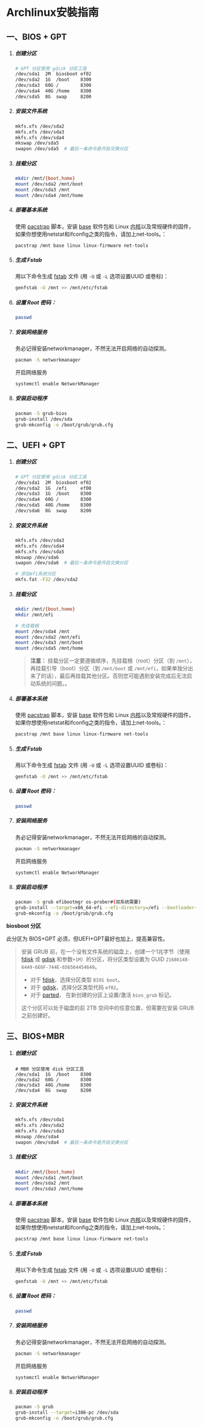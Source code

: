 # Archlinux安裝指南

## 一、BIOS + GPT

1. ##### 创建分区
   
    ```bash
    # GPT 分区使用 gdisk 分区工具
    /dev/sda1  2M  biosboot ef02
    /dev/sda2  1G  /boot    8300
    /dev/sda3  60G /        8300
    /dev/sda4  40G /home    8300
    /dev/sda5  8G  swap     8200
    ```

2. ##### 安装文件系统
   
    ```bash
    mkfs.xfs /dev/sda2
    mkfs.xfs /dev/sda3
    mkfs.xfs /dev/sda4
    mkswap /dev/sda5
    swapon /dev/sda5  # 最后一条命令是开启交换分区
    ```

3. ##### 挂载分区
   
    ```bash
    mkdir /mnt/{boot,home}
    mount /dev/sda2 /mnt/boot
    mount /dev/sda3 /mnt
    mount /dev/sda4 /mnt/home
    ```

4. ##### 部署基本系统
   
     使用 [pacstrap](https://git.archlinux.org/arch-install-scripts.git/tree/pacstrap.in) 脚本，安装 [base](https://www.archlinux.org/packages/?name=base) 软件包和 Linux [内核](https://wiki.archlinux.org/index.php/Kernel)以及常规硬件的固件，如果你想使用netstat和ifconfig之类的指令，请加上net-tools。：
        
    ```bash
    pacstrap /mnt base linux linux-firmware net-tools
    ```

5. ##### 生成 Fstab
   
    用以下命令生成 [fstab](https://wiki.archlinux.org/index.php/Fstab) 文件 (用 `-U` 或 `-L` 选项设置UUID 或卷标)：
    
    ```bash
    genfstab -U /mnt >> /mnt/etc/fstab
    ```

6. ##### 设置 Root 密码：
   
    ```bash
    passwd
    ```

7. ##### 安装网络服务
   
    务必记得安装networkmanager，不然无法开启网络的自动探测。
    
    ```bash
    pacman -S networkmanager
    ```
   
    开启网络服务
   
    ```bash
    systemctl enable NetworkManager
    ```

8. ##### 安装启动程序
   
    ```bash
    pacman -S grub-bios 
    grub-install /dev/sda 
    grub-mkconfig -o /boot/grub/grub.cfg
    ```

## 二、UEFI + GPT

1. ##### 创建分区
   
    ```bash
    # GPT 分区使用 gdisk 分区工具
    /dev/sda1  2M  biosboot ef02
    /dev/sda2  1G  /efi     ef00
    /dev/sda3  1G  /boot    8300
    /dev/sda4  60G /        8300
    /dev/sda5  40G /home    8300
    /dev/sda6  8G  swap     8200
    ```

2. ##### 安装文件系统
   
    ```bash
    mkfs.xfs /dev/sda3
    mkfs.xfs /dev/sda4
    mkfs.xfs /dev/sda5
    mkswap /dev/sda6
    swapon /dev/sda6  # 最后一条命令是开启交换分区
    
    # 添加efi系统分区
    mkfs.fat -F32 /dev/sda2
    ```

3. ##### 挂载分区
   
    ```bash
    mkdir /mnt/{boot,home}
    mkdir /mnt/efi
    
    # 先挂载根
    mount /dev/sda4 /mnt
    mount /dev/sda2 /mnt/efi
    mount /dev/sda3 /mnt/boot
    mount /dev/sda5 /mnt/home
    ```
   
    > **注意：** 挂载分区一定要遵循顺序，先挂载根（root）分区（到 `/mnt`），再挂载引导（boot）分区（到 `/mnt/boot` 或 `/mnt/efi`，如果单独分出来了的话），最后再挂载其他分区。否则您可能遇到安装完成后无法启动系统的问题。。

4. ##### 部署基本系统
   
    使用 [pacstrap](https://git.archlinux.org/arch-install-scripts.git/tree/pacstrap.in) 脚本，安装 [base](https://www.archlinux.org/packages/?name=base) 软件包和 Linux [内核](https://wiki.archlinux.org/index.php/Kernel)以及常规硬件的固件，如果你想使用netstat和ifconfig之类的指令，请加上net-tools。：
   
    ```bash
    pacstrap /mnt base linux linux-firmware net-tools
    ```

5. ##### 生成 Fstab
   
    用以下命令生成 [fstab](https://wiki.archlinux.org/index.php/Fstab) 文件 (用 `-U` 或 `-L` 选项设置UUID 或卷标)：
   
    ```bash
    genfstab -U /mnt >> /mnt/etc/fstab
    ```

6. ##### 设置 Root 密码：
   
    ```bash
    passwd
    ```

7. ##### 安装网络服务
   
    务必记得安装networkmanager，不然无法开启网络的自动探测。
   
    ```bash
    pacman -S networkmanager
    ```
   
    开启网络服务
   
    ```bash
    systemctl enable NetworkManager
    ```

8. ##### 安装启动程序
   
    ```bash
    pacman -S grub efibootmgr os-prober#(双系统需要) 
    grub-install --target=x86_64-efi --efi-directory=/efi --bootloader-id=grub
    grub-mkconfig -o /boot/grub/grub.cfg
    ```

**biosboot 分区**

此分区为 BIOS+GPT 必须，但UEFI+GPT最好也加上，提高兼容性。

> 安装 GRUB 前，在一个没有文件系统的磁盘上，创建一个1兆字节（使用 [fdisk](https://wiki.archlinux.org/index.php/Fdisk) 或 [gdisk](https://wiki.archlinux.org/index.php/Gdisk) 和参数`+1M`）的分区，将分区类型设置为 GUID `21686148-6449-6E6F-744E-656564454649`。
> 
> - 对于 [fdisk](https://wiki.archlinux.org/index.php/Fdisk)，选择分区类型 `BIOS boot`。
> - 对于 [gdisk](https://wiki.archlinux.org/index.php/Gdisk)，选择分区类型代码 `ef02`。
> - 对于 [parted](https://wiki.archlinux.org/index.php/Parted)， 在新创建的分区上设置/激活 `bios_grub` 标记。
> 
> 这个分区可以处于磁盘的前 2TB 空间中的任意位置，但需要在安装 GRUB 之前创建好。

## 三、BIOS+MBR

1. ##### 创建分区
   
    ```
    # MBR 分区使用 disk 分区工具
    /dev/sda1  1G  /boot    8300
    /dev/sda2  60G /        8300
    /dev/sda3  40G /home    8300
    /dev/sda4  8G  swap     8200
    ```

2. ##### 安装文件系统
   
    ```bash
    mkfs.xfs /dev/sda1
    mkfs.xfs /dev/sda2
    mkfs.xfs /dev/sda3
    mkswap /dev/sda4
    swapon /dev/sda4  # 最后一条命令是开启交换分区
    ```

3. ##### 挂载分区
   
    ```bash
    mkdir /mnt/{boot,home}
    mount /dev/sda1 /mnt/boot
    mount /dev/sda2 /mnt
    mount /dev/sda3 /mnt/home
    ```

4. ##### 部署基本系统
   
    使用 [pacstrap](https://git.archlinux.org/arch-install-scripts.git/tree/pacstrap.in) 脚本，安装 [base](https://www.archlinux.org/packages/?name=base) 软件包和 Linux [内核](https://wiki.archlinux.org/index.php/Kernel)以及常规硬件的固件，如果你想使用netstat和ifconfig之类的指令，请加上net-tools。：
   
    ```bash
    pacstrap /mnt base linux linux-firmware net-tools
    ```

5. ##### 生成 Fstab
   
    用以下命令生成 [fstab](https://wiki.archlinux.org/index.php/Fstab) 文件 (用 `-U` 或 `-L` 选项设置UUID 或卷标)：
   
    ```bash
    genfstab -U /mnt >> /mnt/etc/fstab
    ```

6. ##### 设置 Root 密码：
   
    ```bash
    passwd
    ```

7. ##### 安装网络服务
   
    务必记得安装networkmanager，不然无法开启网络的自动探测。
   
    ```bash
    pacman -S networkmanager
    ```
   
    开启网络服务
   
    ```bash
    systemctl enable NetworkManager
    ```

8. ##### 安装启动程序
   
    ```bash
    pacman -S grub
    grub-install --target=i386-pc /dev/sda 
    grub-mkconfig -o /boot/grub/grub.cfg
    ```
